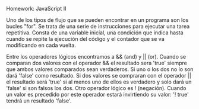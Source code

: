 Homework: JavaScript II

Uno de los tipos de flujo que se pueden encontrar en un programa son los bucles "for". Se trata de una serie de instrucciones para ejecutar una tarea repetitiva. Consta de una variable inicial, una condición que indica hasta cuando se repite la ejecución del código y el contador que se va modificando en cada vuelta. 

Entre los operadores lógicos encontramos a && (and) y || (or). Cuando se comparan dos valores con el operador && el resultado sera 'true' siempre que ambos valores comparados sean verdaderos. Si uno o los dos no lo son dará 'false' como resultado.
Si dos valores se compraran con el operador || el resultado será 'true' si al menos uno de ellos es verdadero y solo dará un 'false' si son falsos los dos. 
Otro operador lógico es ! (negación). Cuando un valor es precedido por este operador estará invirtiendo su valor: '! true' tendrá un resultado 'false'.